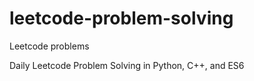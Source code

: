 # leetcode-problem-solving
Leetcode problems 

Daily Leetcode Problem Solving in Python, C++, and ES6
